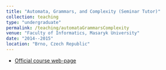 ```yaml
---
title: "Automata, Grammars, and Complexity (Seminar Tutor)"
collection: teaching
type: "undergraduate"
permalink: /teaching/automataGrammarsComplexity
venue: "Faculty of Informatics, Masaryk University"
date: "2014--2015"
location: "Brno, Czech Republic"
---
```

- [Official course web-page](https://is.muni.cz/course/fi/autumn2016/IB102)
